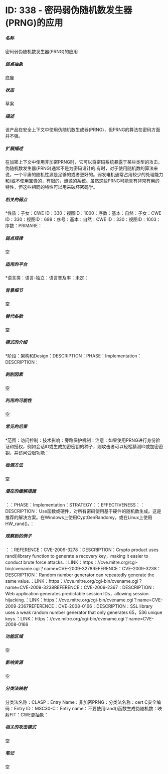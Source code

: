 # ID: 338 - 密码弱伪随机数发生器(PRNG)的应用
<h5>名称</h5>密码弱伪随机数发生器(PRNG)的应用
<h5>弱点抽象</h5>底座
<h5>状态</h5>草案
<h5>描述</h5>该产品在安全上下文中使用伪随机数生成器(PRNG)，但PRNG的算法在密码方面并不强。
<h5>扩展描述</h5>在加密上下文中使用非加密PRNG时，它可以将密码系统暴露于某些类型的攻击。伪随机数发生器(PRNG)通常不是为密码设计的.有时，对于使用随机数的算法来说，一个平庸的随机性源是足够的或者更好的。弱发电机通常占用较少的处理能力和/或不使用宝贵的，有限的，熵源的系统。虽然这些PRNG可能具有非常有用的特性，但这些相同的特性可以用来破坏密码学。
<h5>相关的弱点</h5>*性质：子女：CWE ID：330：视图ID：1000：序数：基本：自然：子女：CWE ID：330：视图ID：699：序号：基本：自然：CWE ID：330：视图ID：1003：序数：PRIMARE：
<h5>弱点规律</h5>空
<h5>适用的平台</h5>*语言类：语言-独立：语言普及率：未定：
<h5>背景细节</h5>空
<h5>替代条款</h5>空
<h5>模式的介绍</h5>*阶段：架构和Design：DESCRIPTION：PHASE：Implementation：DESCRIPTION：
<h5>剥削因素</h5>空
<h5>利用的可能性</h5>空
<h5>常见的后果</h5>*范围：访问控制：技术影响：旁路保护机制：注意：如果使用PRNG进行身份验证和授权，例如会话ID或生成加密密钥的种子，则攻击者可以轻松猜测ID或加密密钥，并访问受限功能：
<h5>检测方法</h5>空
<h5>潜在的缓解措施</h5>：：PHASE：Implementation：STRATEGY：：EFFECTIVENESS：：DESCRIPTION：Use函数或硬件，对所有密码使用基于硬件的随机数生成。这是推荐的解决方案。在Windows上使用CyptGenRandomy，或在Linux上使用HW_rand()。：
<h5>观察到的例子</h5>：：REFERENCE：CVE-2009-3278：DESCRIPTION：Crypto product uses rand()library function to generate a recovery key，making it easier to conduct brute force attacks.：LINK：https：//cve.mitre.org/cgi-bin/cvename.cgi？name=CVE-2009-3278REFERENCE：CVE-2009-3238：DESCRIPTION：Random number generator can repeatedly generate the same value.：LINK：https：//cve.mitre.org/cgi-bin/cvename.cgi？name=CVE-2009-3238REFERENCE：CVE-2009-2367：DESCRIPTION：Web application generates predictable session IDs，allowing session hijacking.：LINK：https：//cve.mitre.org/cgi-bin/cvename.cgi？name=CVE-2009-2367REFERENCE：CVE-2008-0166：DESCRIPTION：SSL library uses a weak random number generator that only generates 65，536 unique keys.：LINK：https：//cve.mitre.org/cgi-bin/cvename.cgi？name=CVE-2008-0166
<h5>功能区域</h5>空
<h5>影响资源</h5>空
<h5>分类法映射</h5>分类法名称：CLASP：Entry Name：非加密PRNG：分类法名称：cert C安全编码：Entry ID：MSC30-C：Entry name：不要使用rand()函数生成伪随机数：映射FIT：CWE更抽象：
<h5>相关的攻击模式</h5>空
<h5>笔记</h5>空

